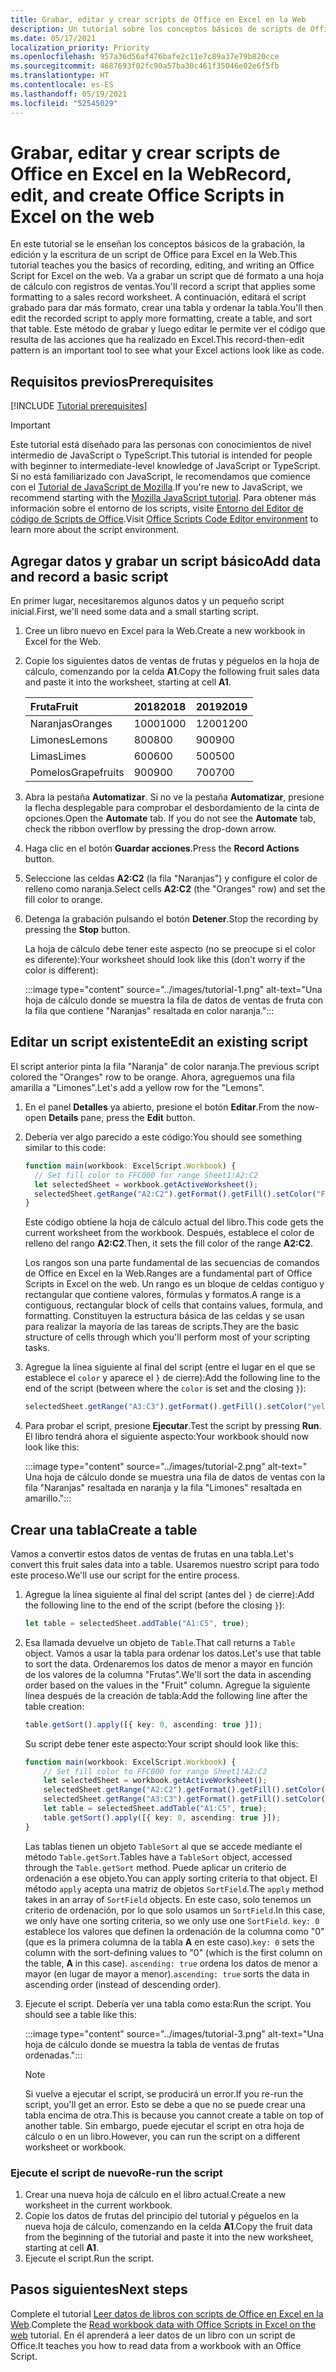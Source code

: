 ```yaml
---
title: Grabar, editar y crear scripts de Office en Excel en la Web
description: Un tutorial sobre los conceptos básicos de scripts de Office que incluye la grabación de scripts en la Grabadora de acciones y la escritura de datos en un libro.
ms.date: 05/17/2021
localization_priority: Priority
ms.openlocfilehash: 957a36d56af476bafe2c11e7c89a37e79b820cce
ms.sourcegitcommit: 4687693f02fc90a57ba30c461f35046e02e6f5fb
ms.translationtype: HT
ms.contentlocale: es-ES
ms.lasthandoff: 05/19/2021
ms.locfileid: "52545029"
---
```

# <a name="record-edit-and-create-office-scripts-in-excel-on-the-web"></a><span data-ttu-id="b1814-103">Grabar, editar y crear scripts de Office en Excel en la Web</span><span class="sxs-lookup"><span data-stu-id="b1814-103">Record, edit, and create Office Scripts in Excel on the web</span></span>

<span data-ttu-id="b1814-104">En este tutorial se le enseñan los conceptos básicos de la grabación, la edición y la escritura de un script de Office para Excel en la Web.</span><span class="sxs-lookup"><span data-stu-id="b1814-104">This tutorial teaches you the basics of recording, editing, and writing an Office Script for Excel on the web.</span></span> <span data-ttu-id="b1814-105">Va a grabar un script que dé formato a una hoja de cálculo con registros de ventas.</span><span class="sxs-lookup"><span data-stu-id="b1814-105">You'll record a script that applies some formatting to a sales record worksheet.</span></span> <span data-ttu-id="b1814-106">A continuación, editará el script grabado para dar más formato, crear una tabla y ordenar la tabla.</span><span class="sxs-lookup"><span data-stu-id="b1814-106">You'll then edit the recorded script to apply more formatting, create a table, and sort that table.</span></span> <span data-ttu-id="b1814-107">Este método de grabar y luego editar le permite ver el código que resulta de las acciones que ha realizado en Excel.</span><span class="sxs-lookup"><span data-stu-id="b1814-107">This record-then-edit pattern is an important tool to see what your Excel actions look like as code.</span></span>

## <a name="prerequisites"></a><span data-ttu-id="b1814-108">Requisitos previos</span><span class="sxs-lookup"><span data-stu-id="b1814-108">Prerequisites</span></span>

[!INCLUDE [Tutorial prerequisites](../includes/tutorial-prerequisites.md)]

> [!IMPORTANT]
> <span data-ttu-id="b1814-109">Este tutorial está diseñado para las personas con conocimientos de nivel intermedio de JavaScript o TypeScript.</span><span class="sxs-lookup"><span data-stu-id="b1814-109">This tutorial is intended for people with beginner to intermediate-level knowledge of JavaScript or TypeScript.</span></span> <span data-ttu-id="b1814-110">Si no está familiarizado con JavaScript, le recomendamos que comience con el [Tutorial de JavaScript de Mozilla](https://developer.mozilla.org/docs/Web/JavaScript/Guide/Introduction).</span><span class="sxs-lookup"><span data-stu-id="b1814-110">If you're new to JavaScript, we recommend starting with the [Mozilla JavaScript tutorial](https://developer.mozilla.org/docs/Web/JavaScript/Guide/Introduction).</span></span> <span data-ttu-id="b1814-111">Para obtener más información sobre el entorno de los scripts, visite [Entorno del Editor de código de Scripts de Office](../overview/code-editor-environment.md).</span><span class="sxs-lookup"><span data-stu-id="b1814-111">Visit [Office Scripts Code Editor environment](../overview/code-editor-environment.md) to learn more about the script environment.</span></span>

## <a name="add-data-and-record-a-basic-script"></a><span data-ttu-id="b1814-112">Agregar datos y grabar un script básico</span><span class="sxs-lookup"><span data-stu-id="b1814-112">Add data and record a basic script</span></span>

<span data-ttu-id="b1814-113">En primer lugar, necesitaremos algunos datos y un pequeño script inicial.</span><span class="sxs-lookup"><span data-stu-id="b1814-113">First, we'll need some data and a small starting script.</span></span>

1. <span data-ttu-id="b1814-114">Cree un libro nuevo en Excel para la Web.</span><span class="sxs-lookup"><span data-stu-id="b1814-114">Create a new workbook in Excel for the Web.</span></span>
2. <span data-ttu-id="b1814-115">Copie los siguientes datos de ventas de frutas y péguelos en la hoja de cálculo, comenzando por la celda **A1**.</span><span class="sxs-lookup"><span data-stu-id="b1814-115">Copy the following fruit sales data and paste it into the worksheet, starting at cell **A1**.</span></span>

    |<span data-ttu-id="b1814-116">Fruta</span><span class="sxs-lookup"><span data-stu-id="b1814-116">Fruit</span></span> |<span data-ttu-id="b1814-117">2018</span><span class="sxs-lookup"><span data-stu-id="b1814-117">2018</span></span> |<span data-ttu-id="b1814-118">2019</span><span class="sxs-lookup"><span data-stu-id="b1814-118">2019</span></span> |
    |:---|:---|:---|
    |<span data-ttu-id="b1814-119">Naranjas</span><span class="sxs-lookup"><span data-stu-id="b1814-119">Oranges</span></span> |<span data-ttu-id="b1814-120">1000</span><span class="sxs-lookup"><span data-stu-id="b1814-120">1000</span></span> |<span data-ttu-id="b1814-121">1200</span><span class="sxs-lookup"><span data-stu-id="b1814-121">1200</span></span> |
    |<span data-ttu-id="b1814-122">Limones</span><span class="sxs-lookup"><span data-stu-id="b1814-122">Lemons</span></span> |<span data-ttu-id="b1814-123">800</span><span class="sxs-lookup"><span data-stu-id="b1814-123">800</span></span> |<span data-ttu-id="b1814-124">900</span><span class="sxs-lookup"><span data-stu-id="b1814-124">900</span></span> |
    |<span data-ttu-id="b1814-125">Limas</span><span class="sxs-lookup"><span data-stu-id="b1814-125">Limes</span></span> |<span data-ttu-id="b1814-126">600</span><span class="sxs-lookup"><span data-stu-id="b1814-126">600</span></span> |<span data-ttu-id="b1814-127">500</span><span class="sxs-lookup"><span data-stu-id="b1814-127">500</span></span> |
    |<span data-ttu-id="b1814-128">Pomelos</span><span class="sxs-lookup"><span data-stu-id="b1814-128">Grapefruits</span></span> |<span data-ttu-id="b1814-129">900</span><span class="sxs-lookup"><span data-stu-id="b1814-129">900</span></span> |<span data-ttu-id="b1814-130">700</span><span class="sxs-lookup"><span data-stu-id="b1814-130">700</span></span> |

3. <span data-ttu-id="b1814-131">Abra la pestaña **Automatizar**. Si no ve la pestaña **Automatizar**, presione la flecha desplegable para comprobar el desbordamiento de la cinta de opciones.</span><span class="sxs-lookup"><span data-stu-id="b1814-131">Open the **Automate** tab. If you do not see the **Automate** tab, check the ribbon overflow by pressing the drop-down arrow.</span></span>
4. <span data-ttu-id="b1814-132">Haga clic en el botón **Guardar acciones**.</span><span class="sxs-lookup"><span data-stu-id="b1814-132">Press the **Record Actions** button.</span></span>
5. <span data-ttu-id="b1814-133">Seleccione las celdas **A2:C2** (la fila "Naranjas") y configure el color de relleno como naranja.</span><span class="sxs-lookup"><span data-stu-id="b1814-133">Select cells **A2:C2** (the "Oranges" row) and set the fill color to orange.</span></span>
6. <span data-ttu-id="b1814-134">Detenga la grabación pulsando el botón **Detener**.</span><span class="sxs-lookup"><span data-stu-id="b1814-134">Stop the recording by pressing the **Stop** button.</span></span>

    <span data-ttu-id="b1814-135">La hoja de cálculo debe tener este aspecto (no se preocupe si el color es diferente):</span><span class="sxs-lookup"><span data-stu-id="b1814-135">Your worksheet should look like this (don't worry if the color is different):</span></span>

    :::image type="content" source="../images/tutorial-1.png" alt-text="Una hoja de cálculo donde se muestra la fila de datos de ventas de fruta con la fila que contiene &quot;Naranjas&quot; resaltada en color naranja.":::

## <a name="edit-an-existing-script"></a><span data-ttu-id="b1814-137">Editar un script existente</span><span class="sxs-lookup"><span data-stu-id="b1814-137">Edit an existing script</span></span>

<span data-ttu-id="b1814-138">El script anterior pinta la fila "Naranja" de color naranja.</span><span class="sxs-lookup"><span data-stu-id="b1814-138">The previous script colored the "Oranges" row to be orange.</span></span> <span data-ttu-id="b1814-139">Ahora, agreguemos una fila amarilla a "Limones".</span><span class="sxs-lookup"><span data-stu-id="b1814-139">Let's add a yellow row for the "Lemons".</span></span>

1. <span data-ttu-id="b1814-140">En el panel **Detalles** ya abierto, presione el botón **Editar**.</span><span class="sxs-lookup"><span data-stu-id="b1814-140">From the now-open **Details** pane, press the **Edit** button.</span></span>
2. <span data-ttu-id="b1814-141">Debería ver algo parecido a este código:</span><span class="sxs-lookup"><span data-stu-id="b1814-141">You should see something similar to this code:</span></span>

    ```TypeScript
    function main(workbook: ExcelScript.Workbook) {
      // Set fill color to FFC000 for range Sheet1!A2:C2
      let selectedSheet = workbook.getActiveWorksheet();
      selectedSheet.getRange("A2:C2").getFormat().getFill().setColor("FFC000");
    }
    ```

    <span data-ttu-id="b1814-142">Este código obtiene la hoja de cálculo actual del libro.</span><span class="sxs-lookup"><span data-stu-id="b1814-142">This code gets the current worksheet from the workbook.</span></span> <span data-ttu-id="b1814-143">Después, establece el color de relleno del rango **A2:C2**.</span><span class="sxs-lookup"><span data-stu-id="b1814-143">Then, it sets the fill color of the range **A2:C2**.</span></span>

    <span data-ttu-id="b1814-144">Los rangos son una parte fundamental de las secuencias de comandos de Office en Excel en la Web.</span><span class="sxs-lookup"><span data-stu-id="b1814-144">Ranges are a fundamental part of Office Scripts in Excel on the web.</span></span> <span data-ttu-id="b1814-145">Un rango es un bloque de celdas contiguo y rectangular que contiene valores, fórmulas y formatos.</span><span class="sxs-lookup"><span data-stu-id="b1814-145">A range is a contiguous, rectangular block of cells that contains values, formula, and formatting.</span></span> <span data-ttu-id="b1814-146">Constituyen la estructura básica de las celdas y se usan para realizar la mayoría de las tareas de scripts.</span><span class="sxs-lookup"><span data-stu-id="b1814-146">They are the basic structure of cells through which you'll perform most of your scripting tasks.</span></span>

3. <span data-ttu-id="b1814-147">Agregue la línea siguiente al final del script (entre el lugar en el que se establece el `color` y aparece el `}` de cierre):</span><span class="sxs-lookup"><span data-stu-id="b1814-147">Add the following line to the end of the script (between where the `color` is set and the closing `}`):</span></span>

    ```TypeScript
    selectedSheet.getRange("A3:C3").getFormat().getFill().setColor("yellow");
    ```

4. <span data-ttu-id="b1814-148">Para probar el script, presione **Ejecutar**.</span><span class="sxs-lookup"><span data-stu-id="b1814-148">Test the script by pressing **Run**.</span></span> <span data-ttu-id="b1814-149">El libro tendrá ahora el siguiente aspecto:</span><span class="sxs-lookup"><span data-stu-id="b1814-149">Your workbook should now look like this:</span></span>

    :::image type="content" source="../images/tutorial-2.png" alt-text=" Una hoja de cálculo donde se muestra una fila de datos de ventas con la fila &quot;Naranjas&quot; resaltada en naranja y la fila &quot;Limones&quot; resaltada en amarillo.":::

## <a name="create-a-table"></a><span data-ttu-id="b1814-151">Crear una tabla</span><span class="sxs-lookup"><span data-stu-id="b1814-151">Create a table</span></span>

<span data-ttu-id="b1814-152">Vamos a convertir estos datos de ventas de frutas en una tabla.</span><span class="sxs-lookup"><span data-stu-id="b1814-152">Let's convert this fruit sales data into a table.</span></span> <span data-ttu-id="b1814-153">Usaremos nuestro script para todo este proceso.</span><span class="sxs-lookup"><span data-stu-id="b1814-153">We'll use our script for the entire process.</span></span>

1. <span data-ttu-id="b1814-154">Agregue la línea siguiente al final del script (antes del `}` de cierre):</span><span class="sxs-lookup"><span data-stu-id="b1814-154">Add the following line to the end of the script (before the closing `}`):</span></span>

    ```TypeScript
    let table = selectedSheet.addTable("A1:C5", true);
    ```

2. <span data-ttu-id="b1814-155">Esa llamada devuelve un objeto de `Table`.</span><span class="sxs-lookup"><span data-stu-id="b1814-155">That call returns a `Table` object.</span></span> <span data-ttu-id="b1814-156">Vamos a usar la tabla para ordenar los datos.</span><span class="sxs-lookup"><span data-stu-id="b1814-156">Let's use that table to sort the data.</span></span> <span data-ttu-id="b1814-157">Ordenaremos los datos de menor a mayor en función de los valores de la columna "Frutas".</span><span class="sxs-lookup"><span data-stu-id="b1814-157">We'll sort the data in ascending order based on the values in the "Fruit" column.</span></span> <span data-ttu-id="b1814-158">Agregue la siguiente línea después de la creación de tabla:</span><span class="sxs-lookup"><span data-stu-id="b1814-158">Add the following line after the table creation:</span></span>

    ```TypeScript
    table.getSort().apply([{ key: 0, ascending: true }]);
    ```

    <span data-ttu-id="b1814-159">Su script debe tener este aspecto:</span><span class="sxs-lookup"><span data-stu-id="b1814-159">Your script should look like this:</span></span>

    ```TypeScript
    function main(workbook: ExcelScript.Workbook) {
        // Set fill color to FFC000 for range Sheet1!A2:C2
        let selectedSheet = workbook.getActiveWorksheet();
        selectedSheet.getRange("A2:C2").getFormat().getFill().setColor("FFC000");
        selectedSheet.getRange("A3:C3").getFormat().getFill().setColor("yellow");
        let table = selectedSheet.addTable("A1:C5", true);
        table.getSort().apply([{ key: 0, ascending: true }]);
    }
    ```

    <span data-ttu-id="b1814-160">Las tablas tienen un objeto `TableSort` al que se accede mediante el método `Table.getSort`.</span><span class="sxs-lookup"><span data-stu-id="b1814-160">Tables have a `TableSort` object, accessed through the `Table.getSort` method.</span></span> <span data-ttu-id="b1814-161">Puede aplicar un criterio de ordenación a ese objeto.</span><span class="sxs-lookup"><span data-stu-id="b1814-161">You can apply sorting criteria to that object.</span></span> <span data-ttu-id="b1814-162">El método `apply` acepta una matriz de objetos `SortField`.</span><span class="sxs-lookup"><span data-stu-id="b1814-162">The `apply` method takes in an array of `SortField` objects.</span></span> <span data-ttu-id="b1814-163">En este caso, solo tenemos un criterio de ordenación, por lo que solo usamos un `SortField`.</span><span class="sxs-lookup"><span data-stu-id="b1814-163">In this case, we only have one sorting criteria, so we only use one `SortField`.</span></span> <span data-ttu-id="b1814-164">`key: 0` establece los valores que definen la ordenación de la columna como "0" (que es la primera columna de la tabla **A** en este caso).</span><span class="sxs-lookup"><span data-stu-id="b1814-164">`key: 0` sets the column with the sort-defining values to "0" (which is the first column on the table, **A** in this case).</span></span> <span data-ttu-id="b1814-165">`ascending: true` ordena los datos de menor a mayor (en lugar de mayor a menor).</span><span class="sxs-lookup"><span data-stu-id="b1814-165">`ascending: true` sorts the data in ascending order (instead of descending order).</span></span>

3. <span data-ttu-id="b1814-p110">Ejecute el script. Debería ver una tabla como esta:</span><span class="sxs-lookup"><span data-stu-id="b1814-p110">Run the script. You should see a table like this:</span></span>

    :::image type="content" source="../images/tutorial-3.png" alt-text="Una hoja de cálculo donde se muestra la tabla de ventas de frutas ordenadas.":::

    > [!NOTE]
    > <span data-ttu-id="b1814-169">Si vuelve a ejecutar el script, se producirá un error.</span><span class="sxs-lookup"><span data-stu-id="b1814-169">If you re-run the script, you'll get an error.</span></span> <span data-ttu-id="b1814-170">Esto se debe a que no se puede crear una tabla encima de otra.</span><span class="sxs-lookup"><span data-stu-id="b1814-170">This is because you cannot create a table on top of another table.</span></span> <span data-ttu-id="b1814-171">Sin embargo, puede ejecutar el script en otra hoja de cálculo o en un libro.</span><span class="sxs-lookup"><span data-stu-id="b1814-171">However, you can run the script on a different worksheet or workbook.</span></span>

### <a name="re-run-the-script"></a><span data-ttu-id="b1814-172">Ejecute el script de nuevo</span><span class="sxs-lookup"><span data-stu-id="b1814-172">Re-run the script</span></span>

1. <span data-ttu-id="b1814-173">Crear una nueva hoja de cálculo en el libro actual.</span><span class="sxs-lookup"><span data-stu-id="b1814-173">Create a new worksheet in the current workbook.</span></span>
2. <span data-ttu-id="b1814-174">Copie los datos de frutas del principio del tutorial y péguelos en la nueva hoja de cálculo, comenzando en la celda **A1**.</span><span class="sxs-lookup"><span data-stu-id="b1814-174">Copy the fruit data from the beginning of the tutorial and paste it into the new worksheet, starting at cell **A1**.</span></span>
3. <span data-ttu-id="b1814-175">Ejecute el script.</span><span class="sxs-lookup"><span data-stu-id="b1814-175">Run the script.</span></span>

## <a name="next-steps"></a><span data-ttu-id="b1814-176">Pasos siguientes</span><span class="sxs-lookup"><span data-stu-id="b1814-176">Next steps</span></span>

<span data-ttu-id="b1814-177">Complete el tutorial [Leer datos de libros con scripts de Office en Excel en la Web](excel-read-tutorial.md).</span><span class="sxs-lookup"><span data-stu-id="b1814-177">Complete the [Read workbook data with Office Scripts in Excel on the web](excel-read-tutorial.md) tutorial.</span></span> <span data-ttu-id="b1814-178">En él aprenderá a leer datos de un libro con un script de Office.</span><span class="sxs-lookup"><span data-stu-id="b1814-178">It teaches you how to read data from a workbook with an Office Script.</span></span>

